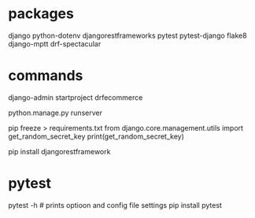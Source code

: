 # packages

django
python-dotenv
djangorestframeworks
pytest
pytest-django
flake8
django-mptt
drf-spectacular

# commands

django-admin startproject drfecommerce

python.manage.py runserver

pip freeze > requirements.txt
from django.core.management.utils import get_random_secret_key
print(get_random_secret_key)

pip install djangorestframework

# pytest

pytest -h # prints optioon and config file settings
pip install pytest
